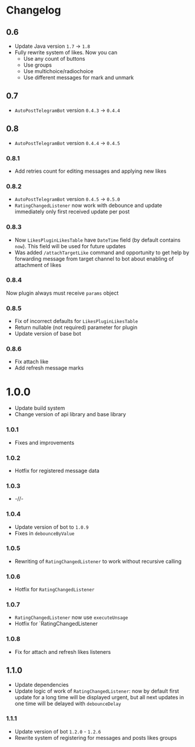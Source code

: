 # Changelog

## 0.6

* Update Java version `1.7` -> `1.8`
* Fully rewrite system of likes. Now you can
    * Use any count of buttons
    * Use groups
    * Use multichoice/radiochoice
    * Use different messages for mark and unmark

## 0.7

* `AutoPostTelegramBot` version `0.4.3` -> `0.4.4`

## 0.8

* `AutoPostTelegramBot` version `0.4.4` -> `0.4.5`

### 0.8.1

* Add retries count for editing messages and
applying new likes

### 0.8.2

* `AutoPostTelegramBot` version `0.4.5` -> `0.5.0`
* `RatingChangedListener` now work with debounce and
update immediately only first received update per
post

### 0.8.3

* Now `LikesPluginLikesTable` have `DateTime` field
(by default contains `now`). This field will be used
for future updates
* Was added `/attachTargetLike` command and opportunity
to get help by forwarding message from target channel
to bot about enabling of attachment of likes

### 0.8.4

Now plugin always must receive `params` object

### 0.8.5

* Fix of incorrect defaults for `LikesPluginLikesTable`
* Return nullable (not required) parameter for plugin
* Update version of base bot

### 0.8.6

* Fix attach like
* Add refresh message marks

# 1.0.0

* Update build system
* Change version of api library and base library

### 1.0.1

* Fixes and improvements

### 1.0.2

* Hotfix for registered message data

### 1.0.3

* -//-

### 1.0.4

* Update version of bot to `1.0.9`
* Fixes in `debounceByValue`

### 1.0.5

* Rewriting of `RatingChangedListener` to work without recursive calling

### 1.0.6

* Hotfix for `RatingChangedListener`

### 1.0.7

* `RatingChangedListener` now use `executeUnsage`
* Hotfix for `RatingChangedListener

### 1.0.8

* Fix for attach and refresh likes listeners

## 1.1.0

* Update dependencies
* Update logic of work of `RatingChangedListener`: now by default first update for a long time will
be displayed urgent, but all next updates in one time will be delayed with `debounceDelay`

### 1.1.1

* Update version of bot `1.2.0` - `1.2.6`
* Rewrite system of registering for messages and posts likes groups
